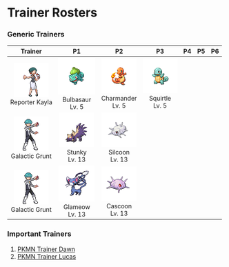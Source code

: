 # Trainer Rosters

### Generic Trainers

| Trainer | P1 | P2 | P3 | P4 | P5 | P6 |
|:-------:|:--:|:--:|:--:|:--:|:--:|:--:|
| ![Reporter Kayla](../../assets/trainers/reporter.png "Reporter Kayla")<br>Reporter Kayla | ![Bulbasaur](../../assets/sprites/bulbasaur/front.gif "Bulbasaur")<br>Bulbasaur<br>Lv. 5 | ![Charmander](../../assets/sprites/charmander/front.gif "Charmander")<br>Charmander<br>Lv. 5 | ![Squirtle](../../assets/sprites/squirtle/front.gif "Squirtle")<br>Squirtle<br>Lv. 5 |
| ![Galactic Grunt](../../assets/trainers/galactic_grunt.png "Galactic Grunt")<br>Galactic Grunt | ![Stunky](../../assets/sprites/stunky/front.gif "Stunky")<br>Stunky<br>Lv. 13 | ![Silcoon](../../assets/sprites/silcoon/front.gif "Silcoon")<br>Silcoon<br>Lv. 13 |
| ![Galactic Grunt](../../assets/trainers/galactic_grunt.png "Galactic Grunt")<br>Galactic Grunt | ![Glameow](../../assets/sprites/glameow/front.gif "Glameow")<br>Glameow<br>Lv. 13 | ![Cascoon](../../assets/sprites/cascoon/front.gif "Cascoon")<br>Cascoon<br>Lv. 13 |


### Important Trainers

1. [PKMN Trainer Dawn](important_trainers.md#pkmn-trainer-dawn)
1. [PKMN Trainer Lucas](important_trainers.md#pkmn-trainer-lucas)
